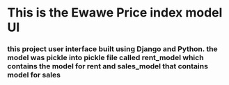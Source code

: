 # This is the Ewawe Price index model UI

### this project user interface built using Django and Python. the model was pickle into pickle file called rent_model which contains the model for rent and sales_model that contains model for sales
